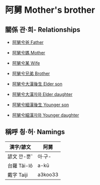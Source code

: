 # 阿舅 Mother's brother

## 關係 관·희- Relationships

- [阿舅兮爸 Father](member13.md)

- [阿舅兮媽 Mother](member14.md)

- [阿舅兮某 Wife](member51.md)

- [阿舅兮兄弟 Brother](member16.md)

- [阿舅兮大漢後生 Elder son](member47.md)

- [阿舅兮大漢자와 Elder daughter](member48.md)

- [阿舅兮細漢後生 Younger son](member49.md)

- [阿舅兮細漢자와 Younger daughter](member50.md)



## 稱呼 칑·허· Namings

漢字/諺文 | 阿舅
--- | ---
諺文 깐-뿐ˆ | 아·구-
台羅 Tâi-lô | a-kū
戴字 Taiji | a3koo33


